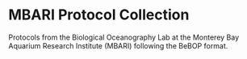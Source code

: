 # MBARI Protocol Collection

Protocols from the Biological Oceanography Lab at the Monterey Bay Aquarium Research Institute (MBARI) following the BeBOP format.

